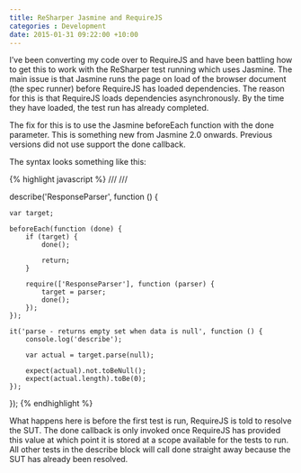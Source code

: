 ```yaml
---
title: ReSharper Jasmine and RequireJS
categories : Development
date: 2015-01-31 09:22:00 +10:00
---
```


I’ve been converting my code over to RequireJS and have been battling how to get this to work with the ReSharper test running which uses Jasmine. The main issue is that Jasmine runs the page on load of the browser document (the spec runner) before RequireJS has loaded dependencies. The reason for this is that RequireJS loads dependencies asynchronously. By the time they have loaded, the test run has already completed.  

<!--more-->

The fix for this is to use the Jasmine beforeEach function with the done parameter. This is something new from Jasmine 2.0 onwards. Previous versions did not use support the done callback.  

The syntax looks something like this:

{% highlight javascript %}
/// <reference path='/../../MyWebsite/Scripts/require.js'/>
/// <reference path='/../../MyWebsite/Scripts/Custom/ResponseParser.js'/>

describe('ResponseParser', function () {

    var target;

    beforeEach(function (done) {
        if (target) {
            done();

            return;
        }

        require(['ResponseParser'], function (parser) {
            target = parser;
            done();
        });
    });

    it('parse - returns empty set when data is null', function () {
        console.log('describe');

        var actual = target.parse(null);

        expect(actual).not.toBeNull();
        expect(actual.length).toBe(0);
    });

});
{% endhighlight %}

What happens here is before the first test is run, RequireJS is told to resolve the SUT. The done callback is only invoked once RequireJS has provided this value at which point it is stored at a scope available for the tests to run. All other tests in the describe block will call done straight away because the SUT has already been resolved.
